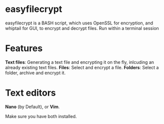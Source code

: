 # easyfilecrypt
easyfilecrypt is a BASH script, which uses OpenSSL for encryption, and whiptail for GUI, to encrypt and decrypt files.
Run within a terminal session

# Features
**Text files**: Generating a text file and encrypting it on the fly, inlcuding an already existing text files.
**Files**: Select and encrypt a file.
**Folders**: Select a folder, archive and encrypt it.

# Text editors
**Nano** (by Default), or **Vim**.

Make sure you have both installed.
